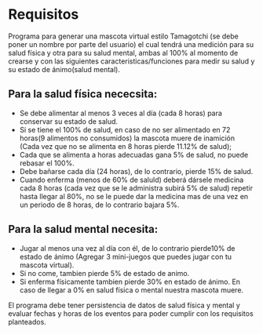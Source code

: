 # Requisitos
Programa para generar una mascota virtual estilo Tamagotchi (se debe poner un nombre por parte del usuario) el cual tendrá una medición para su salud física y otra para su salud mental, ambas al 100% al momento de crearse y con las siguientes caracteristicas/funciones para medir su salud y su estado de ánimo(salud mental).
## Para la salud física nececsita:
* Se debe alimentar al menos 3 veces al día (cada 8 horas) para conservar su estado de salud.
* Si se tiene el 100% de salud, en caso de no ser alimentado en  72 horas(9 alimentos no consumidos) la mascota muere de inamición (Cada vez que no se alimenta en 8 horas pierde 11.12% de salud);
* Cada que se alimenta a horas adecuadas gana 5% de salud, no puede rebasar el 100%.
* Debe bañarse cada día (24 horas), de lo contrario, pierde 15% de salud.
* Cuando enferma (menos de 60% de saluld) deberá dársele medicina cada 8 horas (cada vez que se le administra subirá 5% de salud) repetir hasta llegar al 80%, no se le puede dar la medicina mas de una vez en un periodo de 8 horas, de lo contrario bajara 5%.
## Para la salud mental necesita:
* Jugar al menos una vez al día con él, de lo contrario pierde10% de estado de ánimo (Agregar 3 mini-juegos que puedes jugar con tu mascota virtual).
* Si no come, tambien pierde 5% de estado de animo.
* Si enferma físicamente tambien pierde 30% en estado de ánimo.
En caso de llegar a 0% en salud física o mental nuestra mascota muere.

El programa debe tener persistencia de datos de salud física y mental y evaluar fechas y horas de los eventos para poder cumplir con los requisitos planteados.
